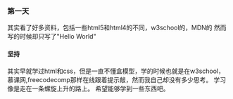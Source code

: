 ### 第一天
其实看了好多资料，包括一些html5和html4的不同，w3school的，MDN的
然而写的时候却只写了"Hello World"
#### 坚持
其实早就学过html和css，但是一直不懂盒模型，学的时候也就是在w3school，
慕课网,freecodecomp那样在线跟着提示敲，然而我自己却没有多少思考。
学习像是走在一条螺旋上升的路上。
希望能够学到一些东西吧。
